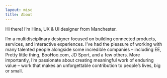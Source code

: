 ```yaml
---
layout: misc
title: About
---
```


Hi there! I’m Hina, UX & UI designer from Manchester.

I’m a multidisciplinary designer focused on building connected products, services, and interactive experiences. I’ve had the pleasure of working with many talented people alongside some incredible companies – including EE, Pretty little thing, BooHoo.com, JD Sport, and a few others. More importantly, I’m passionate about creating meaningful work of enduring value – work that makes an unforgettable contribution to people’s lives, big or small.

